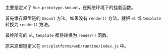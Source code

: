 主要是定义了 `Vue.prototype.$mount`，在网络环境下的挂载函数。

首先缓存原型链的 `$mount` 方法。如果没有 `render()` 方法，就把 `el` 或 `template` 转换为 `render()` 方法。

最终所有的 `el`, `template` 都将转换为 `render()` 函数。

原来原型链定义在 `src/platforms/web/runtime/index.js` 中。